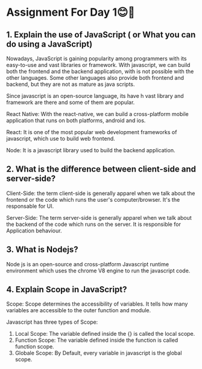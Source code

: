 
# Assignment For Day 1😊🚀

## 1. Explain the use of JavaScript ( or What you can do using a JavaScript)

Nowadays, JavaScript is gaining popularity among programmers with its easy-to-use and vast libraries or framework. With javascript, we can build both the frontend and the backend application, with is not possible with the other languages. Some other languages also provide both frontend and backend, but they are not as mature as java scripts.

Since javascript is an open-source language, its have h vast library and framework are there and some of them are popular.

React Native: With the react-native, we can build a cross-platform mobile application that runs on both platforms, android and ios.

React: It is one of the most popular web development frameworks of javascript, which use to build web frontend.

Node: It is a javascript library used to build the backend application.

## 2. What is the difference between client-side and server-side?

Client-Side: the term client-side is generally apparel when we talk about the frontend or the code which runs the user's computer/browser. It's the responsable for UI.

Server-Side: The term server-side is generally apparel when we talk about the backend of the code which runs on the server. It is responsible for Application behaviour.


## 3. What is Nodejs?

Node js is an open-source and cross-platform Javascript runtime environment which uses the chrome V8 engine to run the javascript code.

## 4. Explain Scope in JavaScript?

Scope: Scope determines the accessibility of variables. It tells how many variables are accessible to the outer function and module.

Javascript has three types of Scope:
1. Local Scope: The variable defined inside the {} is called the local scope.
2. Function Scope: The variable defined inside the function is called function scope.
3. Globale Scope: By Default, every variable in javascript is the global scope.
